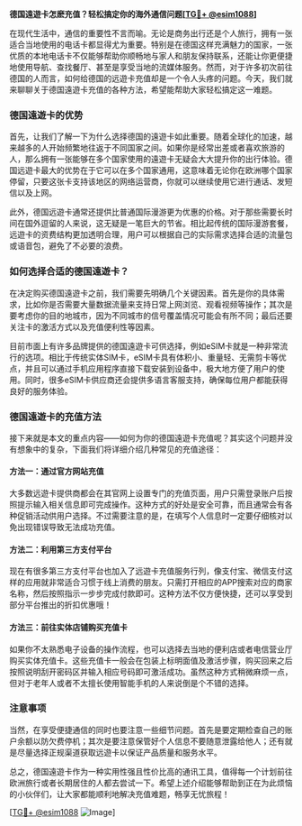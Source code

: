 **德国遠遊卡怎麽充值？轻松搞定你的海外通信问题[[TG💪+ @esim1088](https://t.me/s/esim1088)]**

在现代生活中，通信的重要性不言而喻。无论是商务出行还是个人旅行，拥有一张适合当地使用的电话卡都显得尤为重要。特别是在德国这样充满魅力的国家，一张优质的本地电话卡不仅能够帮助你顺畅地与家人和朋友保持联系，还能让你更便捷地使用导航、查找餐厅、甚至是享受当地的流媒体服务。然而，对于许多初次前往德国的人而言，如何给德国的远遊卡充值却是一个令人头疼的问题。今天，我们就来聊聊关于德国遠遊卡充值的各种方法，希望能帮助大家轻松搞定这一难题。

### 德国遠遊卡的优势

首先，让我们了解一下为什么选择德国的遠遊卡如此重要。随着全球化的加速，越来越多的人开始频繁地往返于不同国家之间。如果你是经常出差或者喜欢旅游的人，那么拥有一张能够在多个国家使用的遠遊卡无疑会大大提升你的出行体验。德国远遊卡最大的优势在于它可以在多个国家通用，这意味着无论你在欧洲哪个国家停留，只要这张卡支持该地区的网络运营商，你就可以继续使用它进行通话、发短信以及上网。

此外，德国远遊卡通常还提供比普通国际漫游更为优惠的价格。对于那些需要长时间在国外逗留的人来说，这无疑是一笔巨大的节省。相比起传统的国际漫游套餐，远遊卡的资费结构更加透明合理，用户可以根据自己的实际需求选择合适的流量包或语音包，避免了不必要的浪费。

### 如何选择合适的德国遠遊卡？

在决定购买德国遠遊卡之前，我们需要先明确几个关键因素。首先是你的具体需求，比如你是否需要大量数据流量来支持日常上网浏览、观看视频等操作；其次是要考虑你的目的地城市，因为不同城市的信号覆盖情况可能会有所不同；最后还要关注卡的激活方式以及充值便利性等因素。

目前市面上有许多品牌提供的德国遠遊卡可供选择，例如eSIM卡就是一种非常流行的选项。相比于传统实体SIM卡，eSIM卡具有体积小、重量轻、无需剪卡等优点，并且可以通过手机应用程序直接下载安装到设备中，极大地方便了用户的使用。同时，很多eSIM卡供应商还会提供多语言客服支持，确保每位用户都能获得良好的服务体验。

### 德国遠遊卡的充值方法

接下来就是本文的重点内容——如何为你的德国遠遊卡充值呢？其实这个问题并没有想象中的复杂，下面我们将详细介绍几种常见的充值途径：

#### 方法一：通过官方网站充值
大多数远遊卡提供商都会在其官网上设置专门的充值页面，用户只需登录账户后按照提示输入相关信息即可完成操作。这种方式的好处是安全可靠，而且通常会有各种促销活动供用户选择。不过需要注意的是，在填写个人信息时一定要仔细核对以免出现错误导致无法成功充值。

#### 方法二：利用第三方支付平台
现在有很多第三方支付平台也加入了远遊卡充值服务行列，像支付宝、微信支付这样的应用就非常适合习惯于线上消费的朋友。只需打开相应的APP搜索对应的商家名称，然后按照指示一步步完成付款即可。这种方法不仅方便快捷，还可以享受到部分平台推出的折扣优惠哦！

#### 方法三：前往实体店铺购买充值卡
如果你不太熟悉电子设备的操作流程，也可以选择去当地的便利店或者电信营业厅购买实体充值卡。这些充值卡一般会在包装上标明面值及激活步骤，购买回来之后按照说明刮开密码区并输入相应号码即可激活成功。虽然这种方式稍微麻烦一点，但对于老年人或者不太擅长使用智能手机的人来说倒是个不错的选择。

### 注意事项

当然，在享受便捷通信的同时也要注意一些细节问题。首先是要定期检查自己的账户余额以防欠费停机；其次是要注意保管好个人信息不要随意泄露给他人；还有就是尽量选择正规渠道获取远遊卡以保证产品质量和服务水平。

总之，德国遠遊卡作为一种实用性强且性价比高的通讯工具，值得每一个计划前往欧洲旅行或者长期居住的人都去尝试一下。希望上述介绍能够帮助到正在为此烦恼的小伙伴们，让大家都能顺利地解决充值难题，畅享无忧旅程！

[[TG💪+ @esim1088](https://t.me/s/esim1088) ![Image](https://i.postimg.cc/4NQfJmqS/Snipaste-2025-05-13-00-14-12.png)]
